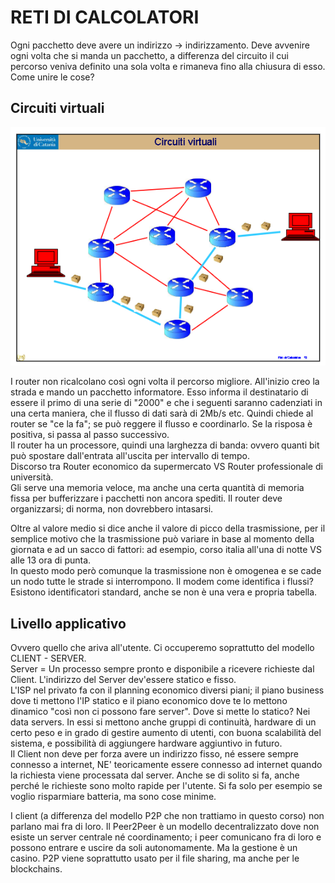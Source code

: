 # RETI DI CALCOLATORI

Ogni pacchetto deve avere un indirizzo -> indirizzamento. Deve avvenire ogni volta che si manda un pacchetto, a differenza del circuito il cui percorso veniva definito una sola volta e rimaneva fino alla chiusura di esso. Come unire le cose?  

## Circuiti virtuali  

![circuiti virtuali](media/reti13.png)

I router non ricalcolano così ogni volta il percorso migliore. All'inizio creo la strada e mando un pacchetto informatore. Esso informa il destinatario di essere il primo di una serie di "2000" e che i seguenti saranno cadenziati in una certa maniera, che il flusso di dati sarà di 2Mb/s etc. Quindi chiede al router se "ce la fa"; se può reggere il flusso e coordinarlo. Se la risposa è positiva, si passa al passo successivo.  
Il router ha un processore, quindi una larghezza di banda: ovvero quanti bit può spostare dall'entrata all'uscita per intervallo di tempo.  
Discorso tra Router economico da supermercato VS Router professionale di università.  
Gli serve una memoria veloce, ma anche una certa quantità di memoria fissa per bufferizzare i pacchetti non ancora spediti. Il router deve organizzarsi; di norma, non dovrebbero intasarsi.  

Oltre al valore medio si dice anche il valore di picco della trasmissione, per il semplice motivo che la trasmissione può variare in base al momento della giornata e ad un sacco di fattori: ad esempio, corso italia all'una di notte VS alle 13 ora di punta.  
In questo modo però comunque la trasmissione non è omogenea e se cade un nodo tutte le strade si interrompono. Il modem come identifica i flussi? Esistono identificatori standard, anche se non è una vera e propria tabella.  

## Livello applicativo  

Ovvero quello che ariva all'utente. Ci occuperemo soprattutto del modello CLIENT - SERVER.  
Server = Un processo sempre pronto e disponibile a ricevere richieste dal Client. L'indirizzo del Server dev'essere statico e fisso.  
L'ISP nel privato fa con il planning economico diversi piani; il piano business dove ti mettono l'IP statico e il piano economico dove te lo mettono dinamico "così non ci possono fare server". Dove si mette lo statico? Nei data servers. In essi si mettono anche gruppi di continuità, hardware di un certo peso e in grado di gestire aumento di utenti, con buona scalabilità del sistema, e possibilità di aggiungere hardware aggiuntivo in futuro.  
Il Client non deve per forza avere un indirizzo fisso, né essere sempre connesso a internet, NE' teoricamente essere connesso ad internet quando la richiesta viene processata dal server. Anche se di solito si fa, anche perché le richieste sono molto rapide per l'utente. Si fa solo per esempio se voglio risparmiare batteria, ma sono cose minime.  

I client (a differenza del modello P2P che non trattiamo in questo corso) non parlano mai fra di loro. Il Peer2Peer è un modello decentralizzato dove non esiste un server centrale né coordinamento; i peer comunicano fra di loro e possono entrare e uscire da soli autonomamente. Ma la gestione è un casino. P2P viene soprattutto usato per il file sharing, ma anche per le blockchains.  

